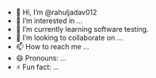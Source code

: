 - 👋 Hi, I’m @rahuljadav012
- 👀 I’m interested in ...
- 🌱 I’m currently learning software testing.
- 💞️ I’m looking to collaborate on ...
- 📫 How to reach me ...
- 😄 Pronouns: ...
- ⚡ Fun fact: ...

<!---
rahuljadav012/rahuljadav012 is a ✨ special ✨ repository because its `README.md` (this file) appears on your GitHub profile.
You can click the Preview link to take a look at your changes.
--->

